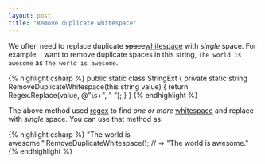 ```yaml
---
layout: post
title: "Remove duplicate whitespace"
---
```


We often need to replace duplicate <s>space</s>[whitespace][] with _single_ space. For example, I want to remove duplicate spaces in this string, <code class="inline">The world is awesome</code> as <code class="inline">The world is awesome</code>.

{% highlight csharp %}
public static class StringExt {
private static string RemoveDuplicateWhitespace(this string value) {
return Regex.Replace(value, @"\s+", " ");
}
}
{% endhighlight %}

The above method used [regex][] to find _one or more_ [whitespace][] and replace with _single_ space. You can use that method as:

{% highlight csharp %}
"The world is awesome.".RemoveDuplicateWhitespace(); // => "The world is awesome."
{% endhighlight %}

[regex]: //en.wikipedia.org/wiki/Regular_expression
[whitespace]: //en.wikipedia.org/wiki/Whitespace_(computers)
